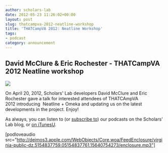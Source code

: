 ```yaml
---
author: scholars-lab
date: 2012-05-23 11:26:02+00:00
layout: post
slug: thatcampva-2012-neatline-workshop
title: 'THATCampVA 2012: Neatline Workshop'
tags:
- podcast
category: announcement
---
```


## David McClure & Eric Rochester - THATCampVA 2012 Neatline workshop

[![](http://static.scholarslab.org/wp-content/uploads/2012/05/thatcamp-va-2012-logo-300x113.png)](https://scholarslab.org/podcasts/thatcampva-2012-neatline-workshop/attachment/thatcamp-va-2012-logo/)

On April 20, 2012, Scholars' Lab developers David McClure and Eric Rochester gave a talk for interested attendees of THATCAmpVA 2012 introducing  Neatline + Omeka and updating us on the latest developments in the project. Enjoy!

As always, you can listen to (or [subscribe to](https://scholarslab.org/category/podcasts/)) our podcasts on the Scholars' Lab blog, or [on iTunesU](http://itunes.apple.com/us/itunes-u/scholars-lab-speaker-series/id401906619).

[podloveaudio src="http://deimos3.apple.com/WebObjects/Core.woa/FeedEnclosure/virginia-public-dz.5154837759.05154837761.15640754273/enclosure.mp3"]
